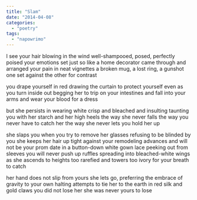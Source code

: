 ```yaml
---
title: "Slam"
date: "2014-04-08"
categories: 
  - "poetry"
tags: 
  - "napowrimo"
---
```


I see your hair blowing in the wind well-shampooed, posed, perfectly poised your emotions set just so like a home decorator came through and arranged your pain in neat vignettes a broken mug, a lost ring, a gunshot one set against the other for contrast

you drape yourself in red drawing the curtain to protect yourself even as you turn inside out begging her to trip on your intestines and fall into your arms and wear your blood for a dress

but she persists in wearing white crisp and bleached and insulting taunting you with her starch and her high heels the way she never falls the way you never have to catch her the way she never lets you hold her up

she slaps you when you try to remove her glasses refusing to be blinded by you she keeps her hair up tight against your remodeling advances and will not be your prom date in a button-down white gown lace peeking out from sleeves you will never push up ruffles spreading into bleached-white wings as she ascends to heights too rarefied and towers too ivory for your breath to catch

her hand does not slip from yours she lets go, preferring the embrace of gravity to your own halting attempts to tie her to the earth in red silk and gold claws you did not lose her she was never yours to lose
